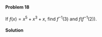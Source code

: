 <div class="alert alert-warning" role="alert">
<h4 class="alert-heading">Problem 18</h4>

If $f(x) = x^5 + x^3 + x$, find $f^{-1}(3)$ and $f(f^{-1}(2))$.

</div>

<div class="alert alert-success" role="alert">
<h4 class="alert-heading">Solution</h4>



</div>

